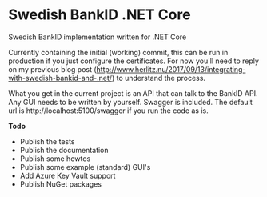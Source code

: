 # Swedish BankID .NET Core
Swedish BankID implementation written for .NET Core

Currently containing the initial (working) commit, this can be run in production if you just configure the certificates. For now you'll need to reply on my previous blog post (http://www.herlitz.nu/2017/09/13/integrating-with-swedish-bankid-and-.net/) to understand the process.

What you get in the current project is an API that can talk to the BankID API. Any GUI needs to be written by yourself. Swagger is included. The default url is http://localhost:5100/swagger if you run the code as is.

**Todo**
* Publish the tests
* Publish the documentation
* Publish some howtos
* Publish some example (standard) GUI's
* Add Azure Key Vault support
* Publish NuGet packages
